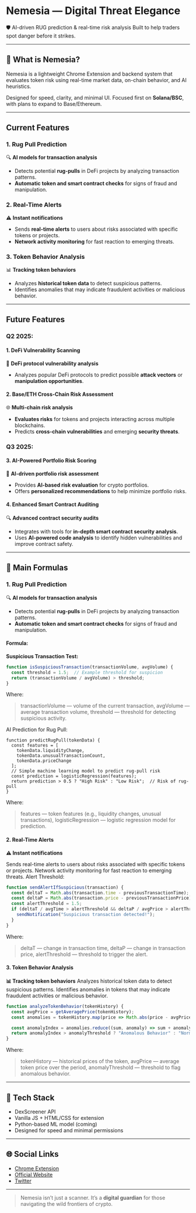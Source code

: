 # Nemesia — Digital Threat Elegance

🛡️ AI-driven RUG prediction & real-time risk analysis
Built to help traders spot danger before it strikes.

---

## 🔧 What is Nemesia?

Nemesia is a lightweight Chrome Extension and backend system that evaluates token risk using real-time market data, on-chain behavior, and AI heuristics.

Designed for speed, clarity, and minimal UI.
Focused first on **Solana/BSC**, with plans to expand to Base/Ethereum.

---

## **Current Features**

### **1. Rug Pull Prediction**  
🔍 **AI models for transaction analysis**  
- Detects potential **rug-pulls** in DeFi projects by analyzing transaction patterns.  
- **Automatic token and smart contract checks** for signs of fraud and manipulation.

### **2. Real-Time Alerts**  
⚠️ **Instant notifications**  
- Sends **real-time alerts** to users about risks associated with specific tokens or projects.  
- **Network activity monitoring** for fast reaction to emerging threats.

### **3. Token Behavior Analysis**  
📊 **Tracking token behaviors**  
- Analyzes **historical token data** to detect suspicious patterns.  
- Identifies anomalies that may indicate fraudulent activities or malicious behavior.

---

## **Future Features**

### **Q2 2025:**

#### **1. DeFi Vulnerability Scanning**  
🔐 **DeFi protocol vulnerability analysis**  
- Analyzes popular DeFi protocols to predict possible **attack vectors** or **manipulation opportunities**.

#### **2. Base/ETH Cross-Chain Risk Assessment**  
🌐 **Multi-chain risk analysis**  
- **Evaluates risks** for tokens and projects interacting across multiple blockchains.  
- Predicts **cross-chain vulnerabilities** and emerging **security threats**.

### **Q3 2025:**

#### **3. AI-Powered Portfolio Risk Scoring**  
💼 **AI-driven portfolio risk assessment**  
- Provides **AI-based risk evaluation** for crypto portfolios.  
- Offers **personalized recommendations** to help minimize portfolio risks.

#### **4. Enhanced Smart Contract Auditing**  
🔍 **Advanced contract security audits**  
- Integrates with tools for **in-depth smart contract security analysis**.  
- Uses **AI-powered code analysis** to identify hidden vulnerabilities and improve contract safety.

---

## **🔬 Main Formulas**

### **1. Rug Pull Prediction**
🔍 **AI models for transaction analysis**  
- Detects potential **rug-pulls** in DeFi projects by analyzing transaction patterns.  
- **Automatic token and smart contract checks** for signs of fraud and manipulation.

#### **Formula:**
**Suspicious Transaction Test:**
```javascript
function isSuspiciousTransaction(transactionVolume, avgVolume) {
  const threshold = 1.5;  // Example threshold for suspicion
  return (transactionVolume / avgVolume) > threshold;
}
```
Where:
> transactionVolume — volume of the current transaction,
> avgVolume — average transaction volume,
> threshold — threshold for detecting suspicious activity.

AI Prediction for Rug Pull:
```
function predictRugPull(tokenData) {
  const features = [
    tokenData.liquidityChange,
    tokenData.unusualTransactionCount,
    tokenData.priceChange
  ];
  // Simple machine learning model to predict rug-pull risk
  const prediction = logisticRegression(features);
  return prediction > 0.5 ? "High Risk" : "Low Risk";  // Risk of rug-pull
}
```
Where:
> features — token features (e.g., liquidity changes, unusual transactions),
> logisticRegression — logistic regression model for prediction.

#### **2. Real-Time Alerts**
**⚠️ Instant notifications**

Sends real-time alerts to users about risks associated with specific tokens or projects.
Network activity monitoring for fast reaction to emerging threats.
Alert Threshold:
```javascript
function sendAlertIfSuspicious(transaction) {
  const deltaT = Math.abs(transaction.time - previousTransactionTime);
  const deltaP = Math.abs(transaction.price - previousTransactionPrice);
  const alertThreshold = 1.5;
  if (deltaT / avgTime > alertThreshold && deltaP / avgPrice > alertThreshold) {
    sendNotification("Suspicious transaction detected!");
  }
}
```
Where:
> deltaT — change in transaction time,
> deltaP — change in transaction price,
> alertThreshold — threshold to trigger the alert.

#### **3. Token Behavior Analysis**
**📊 Tracking token behaviors**
Analyzes historical token data to detect suspicious patterns.
Identifies anomalies in tokens that may indicate fraudulent activities or malicious behavior.
```javascript
function analyzeTokenBehavior(tokenHistory) {
  const avgPrice = getAveragePrice(tokenHistory);
  const anomalies = tokenHistory.map(price => Math.abs(price - avgPrice));

  const anomalyIndex = anomalies.reduce((sum, anomaly) => sum + anomaly, 0) / tokenHistory.length;
  return anomalyIndex > anomalyThreshold ? "Anomalous Behavior" : "Normal Behavior";
}
```
Where:
> tokenHistory — historical prices of the token,
> avgPrice — average token price over the period,
> anomalyThreshold — threshold to flag anomalous behavior.

---

## 🧪 Tech Stack

- DexScreener API
- Vanilla JS + HTML/CSS for extension
- Python-based ML model (coming)
- Designed for speed and minimal permissions

---

## 🌐 Social Links

- [Chrome Extension](https://chrome.google.com/webstore/detail/...)
- [Official Website](https://nemesia.tools)
- [Twitter](https://twitter.com/NemesiaData)

---

> Nemesia isn’t just a scanner.
> It’s a **digital guardian** for those navigating the wild frontiers of crypto.
